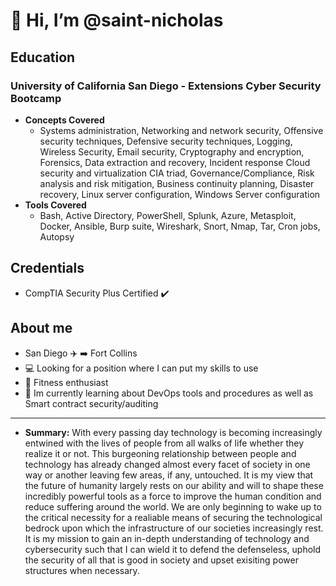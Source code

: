 # 👋 Hi, I’m @saint-nicholas
## Education
### University of California San Diego - Extensions Cyber Security Bootcamp
- **Concepts Covered**
   - Systems administration, Networking and network security, Offensive security techniques, Defensive security techniques, Logging, Wireless Security, Email security, Cryptography and encryption, Forensics, Data extraction and recovery, Incident response Cloud security and virtualization CIA triad, Governance/Compliance, Risk analysis and risk mitigation, Business continuity planning, Disaster 
recovery, Linux server configuration, Windows Server configuration
- **Tools Covered**
   - Bash, Active Directory, PowerShell, Splunk, Azure, Metasploit, Docker, Ansible, Burp suite, Wireshark, Snort, Nmap, Tar, Cron jobs, Autopsy 
## Credentials
- CompTIA Security Plus Certified :heavy_check_mark:
## About me
- San Diego :airplane: :arrow_right: Fort Collins
- :computer: Looking for a position where I can put my skills to use
- :mechanical_arm: Fitness enthusiast 
- :book: Im currently learning about DevOps tools and procedures as well as Smart contract security/auditing
---
- **Summary:** With every passing day technology is becoming increasingly entwined with the lives of people from all walks of life whether they realize it or not. This burgeoning relationship between people and technology has already changed almost every facet of society in one way or another leaving few areas, if any, untouched. It is my view that the future of humanity largely rests on our ability and will to shape these incredibly powerful tools as a force to improve the human condition and reduce suffering around the world. We are only beginning to wake up to the critical necessity for a realiable means of securing the technological bedrock upon which the infrastructure of our societies increasingly rest. It is my mission to gain an in-depth understanding of technology and cybersecurity such that I can wield it to defend the defenseless, uphold the security of all that is good in society and upset exisiting power structures when necessary.



<!---
saint-nicholas/saint-nicholas is a ✨ special ✨ repository because its `README.md` (this file) appears on your GitHub profile.
You can click the Preview link to take a look at your changes.
--->

<!--
**saint-nicholas/saint-nicholas** is a ✨ _special_ ✨ repository because its `README.md` (this file) appears on your GitHub profile.

Here are some ideas to get you started:

- 🔭 I’m currently working on ...
- 🌱 I’m currently learning ...
- 👯 I’m looking to collaborate on ...
- 🤔 I’m looking for help with ...
- 💬 Ask me about ...
- 📫 How to reach me: ...
- 😄 Pronouns: ...
- ⚡ Fun fact: ...
-->
